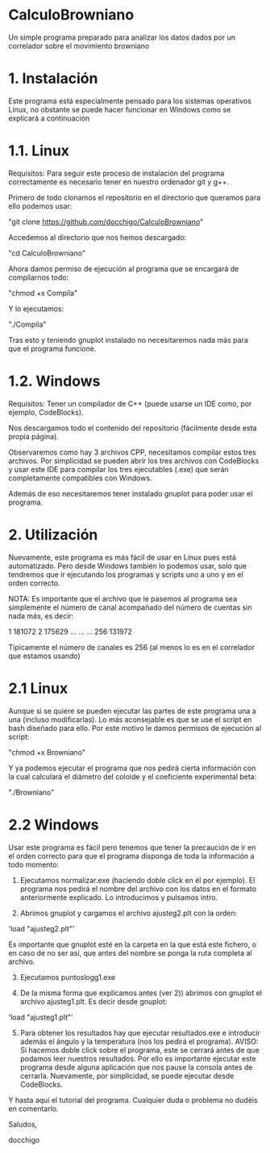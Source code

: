 # CalculoBrowniano
Un simple programa preparado para analizar los datos dados por un correlador sobre el movimiento browniano

# 1. Instalación

Este programa está especialmente pensado para los sistemas operativos Linux, no obstante se puede hacer funcionar en Windows como se explicará a continuación

# 1.1. Linux

Requisitos: Para seguir este proceso de instalación del programa correctamente es necesario tener en nuestro ordenador git y g++.

Primero de todo clonamos el repositorio en el directorio que queramos para ello podemos usar:

"git clone https://github.com/docchigo/CalculoBrowniano"

Accedemos al directorio que nos hemos descargado:

"cd CalculoBrowniano"

Ahora damos permiso de ejecución al programa que se encargará de compilarnos todo:

"chmod +x Compila"

Y lo ejecutamos:

"./Compila"

Tras esto y teniendo gnuplot instalado no necesitaremos nada más para que el programa funcione.

# 1.2. Windows

Requisitos: Tener un compilador de C++ (puede usarse un IDE como, por ejemplo, CodeBlocks).

Nos descargamos todo el contenido del repositorio (fácilmente desde esta propia página).

Observaremos como hay 3 archivos CPP, necesitamos compilar estos tres archivos. Por simplicidad se pueden abrir los tres archivos con CodeBlocks y usar este IDE para compilar los tres ejecutables (.exe) que serán completamente compatibles con Windows.

Además de eso necesitaremos tener instalado gnuplot para poder usar el programa.

# 2. Utilización

Nuevamente, este programa es más fácil de usar en Linux pues está automatizado. Pero desde Windows también lo podemos usar, solo que tendremos que ir ejecutando los programas y scripts uno a uno y en el orden correcto.

NOTA: Es importante que el archivo que le pasemos al programa sea simplemente el número de canal acompañado del número de cuentas sin nada más, es decir:

1 181072
2 175629
...
...
...
256 131972

Típicamente el número de canales es 256 (al menos lo es en el correlador que estamos usando)

# 2.1 Linux

Aunque si se quiere se pueden ejecutar las partes de este programa una a una (incluso modificarlas). Lo más aconsejable es que se use el script en bash diseñado para ello. Por este motivo le damos permisos de ejecución al script:

"chmod +x Browniano"

Y ya podemos ejecutar el programa que nos pedirá cierta información con la cual calculará el diámetro del coloide y el coeficiente experimental beta:

"./Browniano"

# 2.2 Windows

Usar este programa es fácil pero tenemos que tener la precaución de ir en el orden correcto para que el programa disponga de toda la información a todo momento:

1) Ejecutamos normalizar.exe (haciendo doble click en él por ejemplo). El programa nos pedirá el nombre del archivo con los datos en el formato anteriormente explicado. Lo introducimos y pulsamos intro.

2) Abrimos gnuplot y cargamos el archivo ajusteg2.plt con la orden:

'load "ajusteg2.plt"'

Es importante que gnuplot esté en la carpeta en la que está este fichero, o en caso de no ser así, que antes del nombre se ponga la ruta completa al archivo.

3) Ejecutamos puntoslogg1.exe

4) De la misma forma que explicamos antes (ver 2)) abrimos con gnuplot el archivo ajusteg1.plt. Es decir desde gnuplot:

'load "ajusteg1.plt"'

5) Para obtener los resultados hay que ejecutar resultados.exe e introducir además el ángulo y la temperatura (nos los pedirá el programa). AVISO: Si hacemos doble click sobre el programa, este se cerrará antes de que podamos leer nuestros resultados. Por ello es importante ejecutar este programa desde alguna aplicación que nos pause la consola antes de cerrarla. Nuevamente, por simplicidad, se puede ejecutar desde CodeBlocks.

Y hasta aquí el tutorial del programa. Cualquier duda o problema no dudéis en comentarlo.

Saludos,

docchigo
